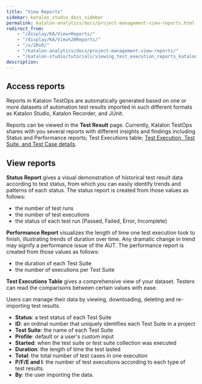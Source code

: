```yaml
---
title: "View Reports"
sidebar: katalon_studio_docs_sidebar
permalink: katalon-analytics/docs/project-management-view-reports.html
redirect_from:
    - "/display/KA/View+Reports/"
    - "/display/KA/View%20Reports/"
    - "/x/2RxO/"
    - "/katalon-analytics/docs/project-management-view-reports/"
    - "/katalon-studio/tutorials/viewing_test_execution_reports_katalon_analytics.html"
description:
---
```

## Access reports

Reports in Katalon TestOps are automatically generated based on one or more datasets of automation test results imported in such different formats as Katalon Studio, Katalon Recorder, and JUnit.

Reports can be viewed in the **Test Result** page. Currently, Katalon TestOps shares with you several reports with different insights and findings including Status and Performance reports; Test Executions table; [Test Execution, Test Suite, and Test Case details](katalon-analytics/docs/view-details.html).

## View reports

**Status Report** gives a visual demonstration of historical test result data according to test status, from which you can easily identify trends and patterns of each status. The status report is created from those values as follows:

* the number of test runs
* the number of test executions
* the status of each test run (Passed, Failed, Error, Incomplete)

**Performance Report** visualizes the length of time one test execution took to finish, illustrating trends of duration over time. Any dramatic change in trend may signify a performance issue of the AUT. The performance report is created from those values as follows:

* the duration of each Test Suite
* the number of executions per Test Suite

**Test Executions Table** gives a comprehensive view of your dataset. Testers can read the comparisons between certain values with ease.

Users can manage their data by viewing, downloading, deleting and re-importing test results.

* **Status**: a test status of each Test Suite
* **ID**: an ordinal number that uniquely identifies each Test Suite in a project
* **Test Suite**: the name of each Test Suite
* **Profile**: default or a user's custom input
* **Started**: when the test suite or test suite collection was executed
* **Duration**: the length of time the test lasted
* **Total**: the total number of test cases in one execution
* **P/F/E and I**: the number of test executions according to each type of test results.
* **By**: the user importing the data.
